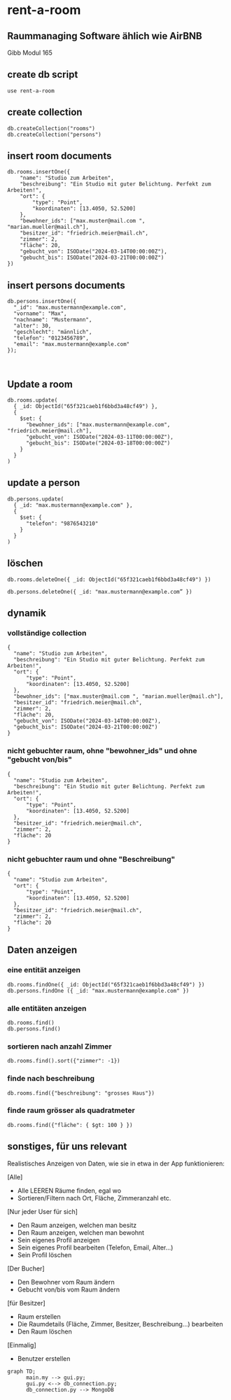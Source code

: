 # rent-a-room
## Raummanaging Software ählich wie AirBNB
Gibb Modul 165


## create db script
```
use rent-a-room
```

## create collection
```
db.createCollection("rooms")
db.createCollection("persons")
```

## insert room documents
```
db.rooms.insertOne({ 
    "name": "Studio zum Arbeiten",  
    "beschreibung": "Ein Studio mit guter Belichtung. Perfekt zum Arbeiten!",  
    "ort": {  
        "type": "Point",  
        "koordinaten": [13.4050, 52.5200] 
    },  
    "bewohner_ids": ["max.muster@mail.com ", "marian.mueller@mail.ch"], 
    "besitzer_id": "friedrich.meier@mail.ch", 
    "zimmer": 2,  
    "fläche": 20,  
    "gebucht_von": ISODate("2024-03-14T00:00:00Z"), 
    "gebucht_bis": ISODate("2024-03-21T00:00:00Z") 
}) 
```

## insert persons documents
``` 
db.persons.insertOne({ 
  "_id": "max.mustermann@example.com", 
  "vorname": "Max", 
  "nachname": "Mustermann", 
  "alter": 30, 
  "geschlecht": "männlich", 
  "telefon": "0123456789", 
  "email": "max.mustermann@example.com" 
}); 

 
```

## Update a room
```
db.rooms.update( 
  { _id: ObjectId("65f321caeb1f6bbd3a48cf49") }, 
  {  
    $set: {  
      "bewohner_ids": ["max.mustermann@example.com", "friedrich.meier@mail.ch"],  
      "gebucht_von": ISODate("2024-03-11T00:00:00Z"), 
      "gebucht_bis": ISODate("2024-03-18T00:00:00Z") 
    }  
  } 
) 
```
 
## update a person
```
db.persons.update( 
  { _id: "max.mustermann@example.com" }, 
  {  
    $set: {  
      "telefon": "9876543210"  
    }  
  } 
) 
```

## löschen
```
db.rooms.deleteOne({ _id: ObjectId("65f321caeb1f6bbd3a48cf49") }) 
```
```
db.persons.deleteOne({ _id: "max.mustermann@example.com” }) 
```


## dynamik

### vollständige collection 
```
{ 
  "name": "Studio zum Arbeiten",  
  "beschreibung": "Ein Studio mit guter Belichtung. Perfekt zum Arbeiten!",  
  "ort": {  
      "type": "Point",  
      "koordinaten": [13.4050, 52.5200] 
  },  
  "bewohner_ids": ["max.muster@mail.com ", "marian.mueller@mail.ch"], 
  "besitzer_id": "friedrich.meier@mail.ch", 
  "zimmer": 2,  
  "fläche": 20,  
  "gebucht_von": ISODate("2024-03-14T00:00:00Z"), 
  "gebucht_bis": ISODate("2024-03-21T00:00:00Z") 
} 
```

### nicht gebuchter raum, ohne "bewohner_ids" und ohne "gebucht von/bis" 

```
{ 
  "name": "Studio zum Arbeiten",  
  "beschreibung": "Ein Studio mit guter Belichtung. Perfekt zum Arbeiten!",  
  "ort": {  
      "type": "Point",  
      "koordinaten": [13.4050, 52.5200] 
  },  
  "besitzer_id": "friedrich.meier@mail.ch", 
  "zimmer": 2,  
  "fläche": 20 
} 
```
 

### nicht gebuchter raum und ohne "Beschreibung" 

```
{ 
  "name": "Studio zum Arbeiten",  
  "ort": {  
      "type": "Point",  
      "koordinaten": [13.4050, 52.5200] 
  },  
  "besitzer_id": "friedrich.meier@mail.ch", 
  "zimmer": 2,  
  "fläche": 20 
} 
```

## Daten anzeigen

### eine entität anzeigen 

```
db.rooms.findOne({ _id: ObjectId("65f321caeb1f6bbd3a48cf49") }) 
db.persons.findOne ({ _id: "max.mustermann@example.com" }) 
```

### alle entitäten anzeigen 

```
db.rooms.find() 
db.persons.find() 
```
 

### sortieren nach anzahl Zimmer 
```
db.rooms.find().sort({"zimmer": -1}) 
```

### finde nach beschreibung 
```
db.rooms.find({"beschreibung": "grosses Haus"}) 
```
 

### finde raum grösser als quadratmeter 
```
db.rooms.find({"fläche": { $gt: 100 } }) 
```

## sonstiges, für uns relevant

Realistisches Anzeigen von Daten, wie sie in etwa in der App funktionieren:

[Alle]
- Alle LEEREN Räume finden, egal wo
- Sortieren/Filtern nach Ort, Fläche, Zimmeranzahl etc.

[Nur jeder User für sich]
- Den Raum anzeigen, welchen man besitz
- Den Raum anzeigen, welchen man bewohnt
- Sein eigenes Profil anzeigen
- Sein eigenes Profil bearbeiten (Telefon, Email, Alter...)
- Sein Profil löschen

[Der Bucher]
- Den Bewohner vom Raum ändern
- Gebucht von/bis vom Raum ändern

[für Besitzer]
- Raum erstellen
- Die Raumdetails (Fläche, Zimmer, Besitzer, Beschreibung...) bearbeiten
- Den Raum löschen

[Einmalig]
- Benutzer erstellen

```mermaid
graph TD;
      main.my --> gui.py;
      gui.py <--> db_connection.py;
      db_connection.py --> MongoDB
```

